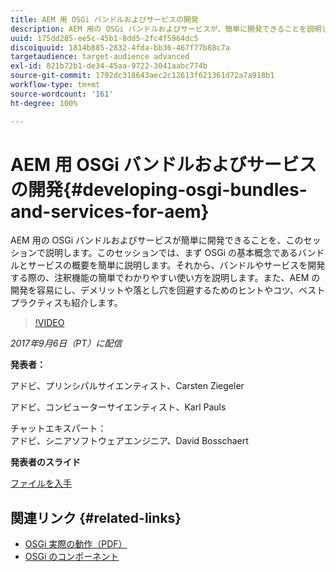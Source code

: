 ```yaml
---
title: AEM 用 OSGi バンドルおよびサービスの開発
description: AEM 用の OSGi バンドルおよびサービスが、簡単に開発できることを説明します。このセッションでは、まず OSGi の基本概念に関する簡単な説明から始めます。
uuid: 175dd285-ee5c-45b1-8dd5-2fc4f5964dc5
discoiquuid: 1814b885-2832-4fda-bb36-467f77b88c7a
targetaudience: target-audience advanced
exl-id: 821b72b1-de34-45aa-9722-3041aabc774b
source-git-commit: 1792dc318643aec2c12613f621361d72a7a918b1
workflow-type: tm+mt
source-wordcount: '161'
ht-degree: 100%

---
```


# AEM 用 OSGi バンドルおよびサービスの開発{#developing-osgi-bundles-and-services-for-aem}

AEM 用の OSGi バンドルおよびサービスが簡単に開発できることを、このセッションで説明します。このセッションでは、まず OSGi の基本概念であるバンドルとサービスの概要を簡単に説明します。それから、バンドルやサービスを開発する際の、注釈機能の簡単でわかりやすい使い方を説明します。また、AEM の開発を容易にし、デメリットや落とし穴を回避するためのヒントやコツ、ベストプラクティスも紹介します。

>[!VIDEO](https://video.tv.adobe.com/v/19654/?quality=9)

*2017年9月6日（PT）に配信*

**発表者：**

アドビ、プリンシパルサイエンティスト、Carsten Ziegeler

アドビ、コンピューターサイエンティスト、Karl Pauls

チャットエキスパート：\
アドビ、シニアソフトウェアエンジニア、David Bosschaert

**発表者のスライド**

[ファイルを入手](assets/aem-gems-osgi-best-practices-090617.pdf)

## 関連リンク {#related-links}

* [OSGi 実際の動作（PDF）](https://manning-content.s3.amazonaws.com/download/9/86fba2b-2ea2-48cc-855d-39e06df49ceb/OSGIiAsamplech1.pdf)
* [OSGi のコンポーネント](https://blog.osoco.de/2015/08/osgi-components-simply-simple-part-i/)
